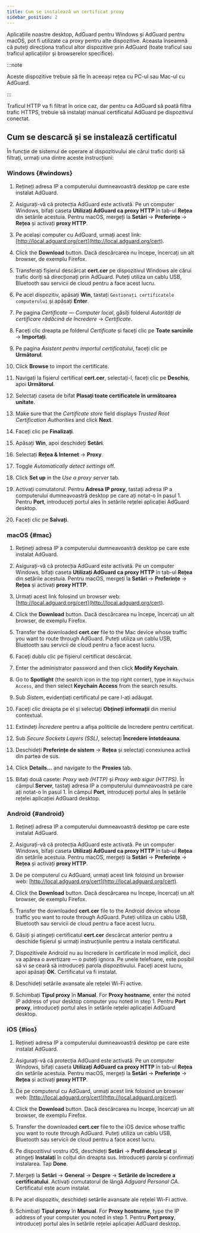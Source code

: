 ```yaml
---
title: Cum se instalează un certificat proxy
sidebar_position: 2
---
```


Aplicațiile noastre desktop, AdGuard pentru Windows și AdGuard pentru macOS, pot fi utilizate ca proxy pentru alte dispozitive. Aceasta înseamnă că puteți direcționa traficul altor dispozitive prin AdGuard (toate traficul sau traficul aplicațiilor și browserelor specifice).

:::note

Aceste dispozitive trebuie să fie în aceeași rețea cu PC-ul sau Mac-ul cu AdGuard.

:::

Traficul HTTP va fi filtrat în orice caz, dar pentru ca AdGuard să poată filtra trafic HTTPS, trebuie să instalați manual certificatul AdGuard pe dispozitivul conectat.

## Cum se descarcă și se instalează certificatul

În funcție de sistemul de operare al dispozitivului ale cărui trafic doriți să filtrați, urmați una dintre aceste instrucțiuni:

### Windows {#windows}

1. Rețineți adresa IP a computerului dumneavoastră desktop pe care este instalat AdGuard.

1. Asigurați-vă că protecția AdGuard este activată. Pe un computer Windows, bifați caseta **Utilizați AdGuard ca proxy HTTP** în tab-ul **Rețea** din setările acestuia. Pentru macOS, mergeți la **Setări** → **Preferințe** → **Rețea** și activați **proxy HTTP**.

1. Pe același computer cu AdGuard, urmați acest link: [http://local.adguard.org/cert](http://local.adguard.org/cert).

1. Click the **Download** button. Dacă descărcarea nu începe, încercați un alt browser, de exemplu Firefox.

1. Transferați fișierul descărcat **cert.cer** pe dispozitivul Windows ale cărui trafic doriți să direcționați prin AdGuard. Puteți utiliza un cablu USB, Bluetooth sau servicii de cloud pentru a face acest lucru.

1. Pe acel dispozitiv, apăsați **Win**, tastați `Gestionați certificatele computerului` și apăsați **Enter**.

1. Pe pagina *Certificate — Computer local*, găsiți folderul *Autorități de certificare rădăcină de încredere* → *Certificate*.

1. Faceți clic dreapta pe folderul *Certificate* și faceți clic pe **Toate sarcinile** → **Importați**.

1. Pe pagina *Asistent pentru importul certificatului*, faceți clic pe **Următorul**.

1. Click **Browse** to import the certificate.

1. Navigați la fișierul certificat **cert.cer**, selectați-l, faceți clic pe **Deschis**, apoi **Următorul**.

1. Selectați caseta de bifat **Plasați toate certificatele în următoarea unitate**.

1. Make sure that the *Certificate store* field displays *Trusted Root Certification Authorities* and click **Next**.

1. Faceți clic pe **Finalizați**.

1. Apăsați **Win**, apoi deschideți **Setări**.

1. Selectați **Rețea & Internet** → **Proxy**.

1. Toggle *Automatically detect settings* off.

1. Click **Set up** in the *Use a proxy server* tab.

1. Activați comutatorul. Pentru **Adresa IP proxy**, tastați adresa IP a computerului dumneavoastră desktop pe care ați notat-o în pasul 1. Pentru **Port**, introduceți portul ales în setările rețelei aplicației AdGuard desktop.

1. Faceți clic pe **Salvați**.

### macOS {#mac}

1. Rețineți adresa IP a computerului dumneavoastră desktop pe care este instalat AdGuard.

1. Asigurați-vă că protecția AdGuard este activată. Pe un computer Windows, bifați caseta **Utilizați AdGuard ca proxy HTTP** în tab-ul **Rețea** din setările acestuia. Pentru macOS, mergeți la **Setări** → **Preferințe** → **Rețea** și activați **proxy HTTP**.

1. Urmați acest link folosind un browser web: [http://local.adguard.org/cert](http://local.adguard.org/cert).

1. Click the **Download** button. Dacă descărcarea nu începe, încercați un alt browser, de exemplu Firefox.

1. Transfer the downloaded **cert.cer** file to the Mac device whose traffic you want to route through AdGuard. Puteți utiliza un cablu USB, Bluetooth sau servicii de cloud pentru a face acest lucru.

1. Faceți dublu clic pe fișierul certificat descărcat.

1. Enter the administrator password and then click **Modify Keychain**.

1. Go to **Spotlight** (the search icon in the top right corner), type in `Keychain Access`, and then select **Keychain Access** from the search results.

1. Sub *Sistem*, evidențiați certificatul pe care l-ați adăugat.

1. Faceți clic dreapta pe el și selectați **Obțineți informații** din meniul contextual.

1. Extindeți *Încredere* pentru a afișa politicile de încredere pentru certificat.

1. Sub *Secure Sockets Layers (SSL)*, selectați **Încredere întotdeauna**.

1. Deschideți **Preferințe de sistem** → **Rețea** și selectați conexiunea activă din partea de sus.

1. Click **Details...** and navigate to the **Proxies** tab.

1. Bifați două casete: *Proxy web (HTTP)* și *Proxy web sigur (HTTPS)*. În câmpul **Server**, tastați adresa IP a computerului dumneavoastră pe care ați notat-o în pasul 1. În câmpul **Port**, introduceți portul ales în setările rețelei aplicației AdGuard desktop.

### Android {#android}

1. Rețineți adresa IP a computerului dumneavoastră desktop pe care este instalat AdGuard.

1. Asigurați-vă că protecția AdGuard este activată. Pe un computer Windows, bifați caseta **Utilizați AdGuard ca proxy HTTP** în tab-ul **Rețea** din setările acestuia. Pentru macOS, mergeți la **Setări** → **Preferințe** → **Rețea** și activați **proxy HTTP**.

1. De pe computerul cu AdGuard, urmați acest link folosind un browser web: [http://local.adguard.org/cert](http://local.adguard.org/cert).

1. Click the **Download** button. Dacă descărcarea nu începe, încercați un alt browser, de exemplu Firefox.

1. Transfer the downloaded **cert.cer** file to the Android device whose traffic you want to route through AdGuard. Puteți utiliza un cablu USB, Bluetooth sau servicii de cloud pentru a face acest lucru.

1. Găsiți și atingeți certificatul **cert.cer** descărcat anterior pentru a deschide fișierul și urmați instrucțiunile pentru a instala certificatul.

1. Dispozitivele Android nu au încredere în certificate în mod implicit, deci va apărea o avertizare — o puteți ignora. Pe unele telefoane, este posibil să vi se ceară să introduceți parola dispozitivului. Faceți acest lucru, apoi apăsați **OK**. Certificatul va fi instalat.

1. Deschideți setările avansate ale rețelei Wi-Fi active.

1. Schimbați **Tipul proxy** în **Manual**. For **Proxy hostname**, enter the noted IP address of your desktop computer you noted in step 1. Pentru **Port proxy**, introduceți portul ales în setările rețelei aplicației AdGuard desktop.

### iOS {#ios}

1. Rețineți adresa IP a computerului dumneavoastră desktop pe care este instalat AdGuard.

1. Asigurați-vă că protecția AdGuard este activată. Pe un computer Windows, bifați caseta **Utilizați AdGuard ca proxy HTTP** în tab-ul **Rețea** din setările acestuia. Pentru macOS, mergeți la **Setări** → **Preferințe** → **Rețea** și activați **proxy HTTP**.

1. De pe computerul cu AdGuard, urmați acest link folosind un browser web: [http://local.adguard.org/cert](http://local.adguard.org/cert).

1. Click the **Download** button. Dacă descărcarea nu începe, încercați un alt browser, de exemplu Firefox.

1. Transfer the downloaded **cert.cer** file to the iOS device whose traffic you want to route through AdGuard. Puteți utiliza un cablu USB, Bluetooth sau servicii de cloud pentru a face acest lucru.

1. Pe dispozitivul vostru iOS, deschideți **Setări** → **Profil descărcat** și atingeți **Instalați** în colțul din dreapta sus. Introduceți parola și confirmați instalarea. Tap **Done**.

1. Mergeți la **Setări** → **General** → **Despre** → **Setările de încredere a certificatului**. Activați comutatorul de lângă *Adguard Personal CA*. Certificatul este acum instalat.

1. Pe acel dispozitiv, deschideți setările avansate ale rețelei Wi-Fi active.

1. Schimbați **Tipul proxy** în **Manual**. For **Proxy hostname**, type the IP address of your computer you noted in step 1. Pentru **Port proxy**, introduceți portul ales în setările rețelei aplicației AdGuard desktop.
